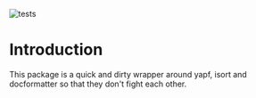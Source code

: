 ![tests](https://github.com/kfazi/py-consistent-formatter/actions/workflows/tests.yml/badge.svg)

# Introduction

This package is a quick and dirty wrapper around yapf, isort and docformatter so that they don't fight each other.
